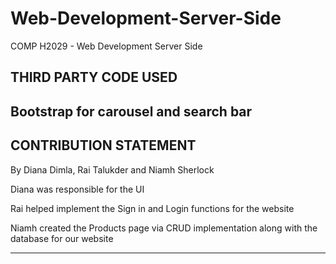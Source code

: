 # Web-Development-Server-Side
COMP H2029 - Web Development Server Side

THIRD PARTY CODE USED
----------------------------
Bootstrap for carousel and search bar
----------------------------

CONTRIBUTION STATEMENT
----------------------------

By Diana Dimla, Rai Talukder and Niamh Sherlock 

Diana was responsible for the UI

Rai helped implement the Sign in and Login functions for the website

Niamh created the Products page via CRUD implementation along with the database for our website

----------------------------

